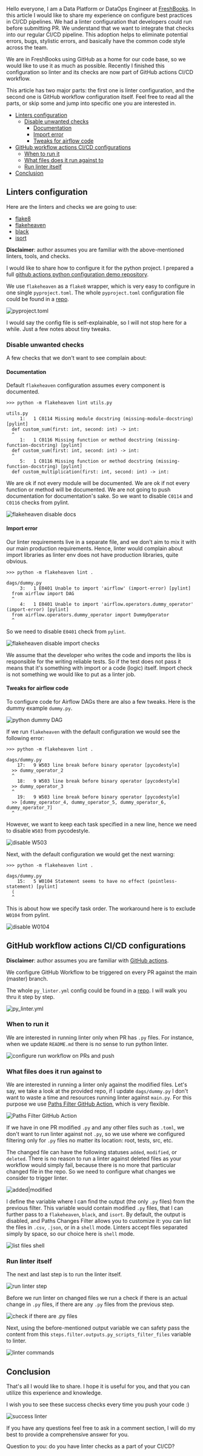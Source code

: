 Hello everyone, I am a Data Platform or DataOps Engineer at [FreshBooks](https://www.freshbooks.com/). In this article I would like to share my experience on configure best practices in CI/CD pipelines. We had a linter configuration that developers could run before submitting PR. We understand that we want to integrate that checks into our regular CI/CD pipeline. This adoption helps to eliminate potential errors, bugs, stylistic errors, and basically have the common code style across the team.  

We are in FreshBooks using GitHub as a home for our code base, so we would like to use it as much as possible. Recently I finished this configuration so linter and its checks are now part of GitHub actions CI/CD workflow.

This article has two major parts: the first one is linter configuration, and the second one is GitHub workflow configuration itself. Feel free to read all the parts, or skip some and jump into specific one you are interested in.

- [Linters configuration](#linters-configuration)
  * [Disable unwanted checks](#disable-unwanted-checks)
    + [Documentation](#documentation)
    + [Import error](#import-error)
    + [Tweaks for airflow code](#tweaks-for-airflow-code)
- [GitHub workflow actions CI/CD configurations](#github-workflow-actions-ci-cd-configurations)
  * [When to run it](#when-to-run-it)
  * [What files does it run against to](#what-files-does-it-run-against-to)
  * [Run linter itself](#run-linter-itself)
- [Conclusion](#conclusion)

## Linters configuration

Here are the linters and checks we are going to use:

- [flake8](https://flake8.pycqa.org/en/latest/)
- [flakeheaven](https://flakeheaven.readthedocs.io/en/latest/)
- [black](https://github.com/psf/black)
- [isort](https://github.com/PyCQA/isort)

**Disclaimer**: author assumes you are familiar with the above-mentioned linters, tools, and checks.

I would like to share how to configure it for the python project. I prepared a full [github actions python configuration demo repository](https://github.com/iamtodor/github-actions-python-demo).

We use `flakeheaven` as a `flake8` wrapper, which is very easy to configure in one single `pyproject.toml`. The whole `pyproject.toml` configuration file could be found in
a [repo](https://github.com/iamtodor/github-actions-python-configuration-demo/blob/main/pyproject.toml).

![pyproject.toml](https://github.com/iamtodor/github-actions-python-configuration-demo/blob/main/article/img/flakeheaven-pyproject-config.png?raw=true)

I would say the config file is self-explainable, so I will not stop here for a while. Just a few notes about tiny tweaks.

### Disable unwanted checks

A few checks that we don't want to see complain about:

#### Documentation

Default `flakeheaven` configuration assumes every component is documented.

```
>>> python -m flakeheaven lint utils.py

utils.py
     1:   1 C0114 Missing module docstring (missing-module-docstring) [pylint]
  def custom_sum(first: int, second: int) -> int:
  ^
     1:   1 C0116 Missing function or method docstring (missing-function-docstring) [pylint]
  def custom_sum(first: int, second: int) -> int:
  ^
     5:   1 C0116 Missing function or method docstring (missing-function-docstring) [pylint]
  def custom_multiplication(first: int, second: int) -> int:
```

We are ok if not every module will be documented. We are ok if not every function or method will be documented. We are not going to push documentation for documentation's sake. So we want to disable `C0114` and `C0116` checks from pylint.

![flakeheaven disable docs](https://github.com/iamtodor/github-actions-python-configuration-demo/blob/main/article/img/flakeheaven-disable-docs.png?raw=true)

#### Import error

Our linter requirements live in a separate file, and we don't aim to mix it with our main production requirements. Hence, linter would complain about import libraries as linter env does not have production libraries, quite obvious.

```
>>> python -m flakeheaven lint . 

dags/dummy.py
     3:   1 E0401 Unable to import 'airflow' (import-error) [pylint]
  from airflow import DAG
  ^
     4:   1 E0401 Unable to import 'airflow.operators.dummy_operator' (import-error) [pylint]
  from airflow.operators.dummy_operator import DummyOperator
  ^
```

So we need to disable `E0401` check from `pylint`.

![flakeheaven disable import checks](https://github.com/iamtodor/github-actions-python-configuration-demo/blob/main/article/img/flakeheaven-disable-import-checks.png?raw=true)

We assume that the developer who writes the code and imports the libs is responsible for the writing reliable tests. So if the test does not pass it means that it's something with import or a code (logic) itself. Import check is not something we would like to put as a linter job.

#### Tweaks for airflow code

To configure code for Airflow DAGs there are also a few tweaks. Here is the dummy example `dummy.py`.

![python dummy DAG](https://github.com/iamtodor/github-actions-python-configuration-demo/blob/main/article/img/python-airflow-tasks-order.png?raw=true)

If we run `flakeheaven` with the default configuration we would see the following error:

```
>>> python -m flakeheaven lint .                                                       

dags/dummy.py
    17:   9 W503 line break before binary operator [pycodestyle]
  >> dummy_operator_2
  ^
    18:   9 W503 line break before binary operator [pycodestyle]
  >> dummy_operator_3
  ^
    19:   9 W503 line break before binary operator [pycodestyle]
  >> [dummy_operator_4, dummy_operator_5, dummy_operator_6, dummy_operator_7]
  ^
```

However, we want to keep each task specified in a new line, hence we need to disable `W503` from pycodestyle.

![disable W503](https://github.com/iamtodor/github-actions-python-configuration-demo/blob/main/article/img/flakeheaven-diable-line-break-W503.png?raw=true)

Next, with the default configuration we would get the next warning:

```
>>> python -m flakeheaven lint .                                                       

dags/dummy.py
    15:   5 W0104 Statement seems to have no effect (pointless-statement) [pylint]
  (
  ^
```

This is about how we specify task order. The workaround here is to exclude `W0104` from pylint.

![disable W0104](https://github.com/iamtodor/github-actions-python-configuration-demo/blob/main/article/img/flakeheaven-disable-statement-no-effect-W0104.png?raw=true)

## GitHub workflow actions CI/CD configurations

**Disclaimer**: author assumes you are familiar with [GitHub actions](https://github.com/features/actions).

We configure GitHub Workflow to be triggered on every PR against the main (master) branch.

The whole `py_linter.yml` config could be found in a [repo](https://github.com/iamtodor/github-actions-python-demo/blob/main/.github/workflows/py_linter.yml). I will walk you thru it step by step.

![py_linter.yml](https://github.com/iamtodor/github-actions-python-configuration-demo/blob/main/article/img/gh-config-full.png?raw=true)

### When to run it

We are interested in running linter only when PR has `.py` files. For instance, when we update `README.md` there is no sense to run python linter.

![configure run workflow on PRs and push](https://github.com/iamtodor/github-actions-python-configuration-demo/blob/main/article/img/gh-config-py-push-pr.png?raw=true)

### What files does it run against to

We are interested in running a linter only against the modified files. Let's say, we take a look at the provided repo, if I update `dags/dummy.py` I don't want to waste a time and resources running linter against `main.py`. For this purpose we use [Paths Filter GitHub Action](https://github.com/dorny/paths-filter), which is very flexible.

![Paths Filter GitHub Action](https://github.com/iamtodor/github-actions-python-configuration-demo/blob/main/article/img/gh-config-paths-filter.png?raw=true)

If we have in one PR modified `.py` and any other files such as `.toml`, we don't want to run linter against not `.py`, so we use where we configured filtering only for `.py` files no matter its location: root, tests, src, etc.

The changed file can have the following statuses `added`, `modified`, or `deleted`. There is no reason to run a linter against deleted files as your workflow would simply fail, because there is no more that particular changed file in the repo. So we need to configure what changes we consider to trigger linter.

![added|modified](https://github.com/iamtodor/github-actions-python-configuration-demo/blob/main/article/img/gh-config-added-modified.png?raw=true)

I define the variable where I can find the output (the only `.py` files) from the previous filter. This variable would contain modified `.py` files, that I can further pass to a `flakeheaven`, `black`, and `isort`. By default, the output is disabled, and Paths Changes Filter allows you to customize it: you can list the files in `.csv`, `.json`, or in a `shell` mode. Linters accept files separated simply by space, so our choice here is `shell` mode.

![list files shell](https://github.com/iamtodor/github-actions-python-configuration-demo/blob/main/article/img/gh-config-list-files-shell.png?raw=true)

### Run linter itself

The next and last step is to run the linter itself.

![run linter step](https://github.com/iamtodor/github-actions-python-configuration-demo/blob/main/article/img/gh-config-run-linter-step.png?raw=true)

Before we run linter on changed files we run a check if there is an actual change in `.py` files, if there are any `.py` files from the previous step.

![check if there are .py files](https://github.com/iamtodor/github-actions-python-configuration-demo/blob/main/article/img/gh-config-run-linter-check-for-changes.png?raw=true)

Next, using the before-mentioned output variable we can safety pass the content from this `steps.filter.outputs.py_scripts_filter_files` variable to linter.

![linter commands](https://github.com/iamtodor/github-actions-python-configuration-demo/blob/main/article/img/gh-config-run-linter-commands.png?raw=true)

## Conclusion

That's all I would like to share. I hope it is useful for you, and that you can utilize this experience and knowledge. 

I wish you to see these success checks every time you push your code :)

![success linter](https://github.com/iamtodor/github-actions-python-configuration-demo/blob/main/article/img/linter-success.png?raw=true)

If you have any questions feel free to ask in a comment section, I will do my best to provide a comprehensive answer for you. 

Question to you: do you have linter checks as a part of your CI/CD?

